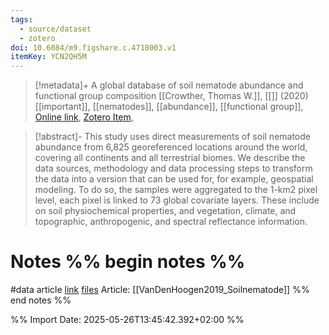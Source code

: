 ```yaml
---
tags:
  - source/dataset
  - zotero
doi: 10.6084/m9.figshare.c.4718003.v1
itemKey: YCN2QH5M
---
```

>[!metadata]+
> A global database of soil nematode abundance and functional group composition
> [[Crowther, Thomas W.]], 
> [[]] (2020)
> [[important]], [[nematodes]], [[abundance]], [[functional group]], 
> [Online link](https://springernature.figshare.com/collections/A_global_database_of_soil_nematode_abundance_and_functional_group_composition/4718003), [Zotero Item](zotero://select/library/items/YCN2QH5M), 

>[!abstract]-
>This study uses direct measurements of soil nematode abundance from 6,825 georeferenced locations around the world, covering all continents and all terrestrial biomes. We describe the data sources, methodology and data processing steps to transform the data into a version that can be used for, for example, geospatial modeling. To do so, the samples were aggregated to the 1-km2 pixel level, each pixel is linked to 73 global covariate layers. These include on soil physiochemical properties, and vegetation, climate, and topographic, anthropogenic, and spectral reflectance information.

# Notes %% begin notes %%
#data 
article [link](https://www.nature.com/articles/s41597-020-0437-3)
[files](file:\\\C:\Users\aburg\Documents\code\nematode_exploration\data)
Article: [[VanDenHoogen2019_Soilnematode]]
%% end notes %%




%% Import Date: 2025-05-26T13:45:42.392+02:00 %%
